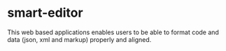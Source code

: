 # smart-editor
This web based applications enables users to be able to format code and data (json, xml and markup) properly and aligned.
